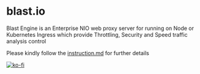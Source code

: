 # blast.io
Blast Engine is an Enterprise NIO web proxy server for running on Node or Kubernetes Ingress which provide Throttling, Security and Speed traffic analysis control


Please kindly follow the [instruction.md](./instruction.md) for further details


[![ko-fi](https://ko-fi.com/img/githubbutton_sm.svg)](https://ko-fi.com/W7W0W93OU)

